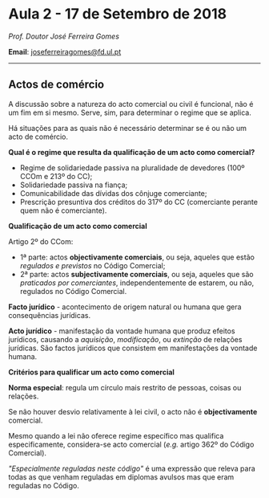 # Aula 2 - 17 de Setembro de 2018
_Prof. Doutor José Ferreira Gomes_

**Email**: joseferreiragomes@fd.ul.pt

---

## Actos de comércio

A discussão sobre a natureza do acto comercial ou civil é funcional, não é um fim em si mesmo. Serve, sim, para determinar o regime que se aplica.

Há situações para as quais não é necessário determinar se é ou não um acto de comércio.

**Qual é o regime que resulta da qualificação de um acto como comercial?**

- Regime de solidariedade passiva na pluralidade de devedores (100º CCOm e 213º do CC);
- Solidariedade passiva na fiança;
- Comunicabilidade das dívidas dos cônjuge comerciante;
- Prescrição presuntiva dos créditos do 317º do CC (comerciante perante quem não é comerciante).

**Qualificação de um acto como comercial**

Artigo 2º do CCom:

* 1ª parte: actos **objectivamente comerciais**, ou seja, aqueles que estão _regulados e previstos_ no Código Comercial;
* 2ª parte: actos **subjectivamente comerciais**, ou seja, aqueles que são _praticados por comerciantes_, independentemente de estarem, ou não, regulados no Código Comercial.

**Facto jurídico** - acontecimento de origem natural ou humana que gera consequências jurídicas.

**Acto jurídico** - manifestação da vontade humana que produz efeitos jurídicos, causando a _aquisição_, _modificação_, ou _extinção_ de relações jurídicas. São factos jurídicos que consistem em manifestações da vontade humana.

**Critérios para qualificar um acto como comercial**

**Norma especial**: regula um círculo mais restrito de pessoas, coisas ou relações.

Se não houver desvio relativamente à lei civil, o acto não é **objectivamente** comercial.

Mesmo quando a lei não oferece regime específico mas qualifica especificamente, considera-se acto comercial (_e.g._ artigo 362º do Código Comercial).

_"Especialmente reguladas neste código"_ é uma expressão que releva para todas as que venham reguladas em diplomas avulsos mas que eram reguladas no Código.


